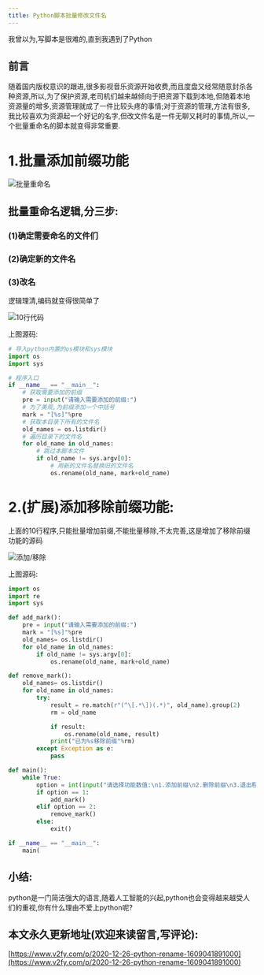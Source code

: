 ```yaml
---
title: Python脚本批量修改文件名
---
```




我曾以为,写脚本是很难的,直到我遇到了Python

## 前言
随着国内版权意识的跟进,很多影视音乐资源开始收费,而且度盘又经常随意封杀各种资源,所以,为了保护资源,老司机们越来越倾向于把资源下载到本地,但随着本地资源量的增多,资源管理就成了一件比较头疼的事情;对于资源的管理,方法有很多,我比较喜欢为资源起一个好记的名字,但改文件名是一件无聊又耗时的事情,所以,一个批量重命名的脚本就变得非常重要.

# 1.批量添加前缀功能

![批量重命名](https://www.v2fy.com/asset/0i/jikemiji/jikemiji-md/2020-12-26-python-rename-1609041891000.assets/3203841-fbb1c4a6dba057c5.gif)



## 批量重命名逻辑,分三步:

### (1)确定需要命名的文件们

### (2)确定新的文件名

### (3)改名



逻辑理清,编码就变得很简单了


![10行代码](https://www.v2fy.com/asset/0i/jikemiji/jikemiji-md/2020-12-26-python-rename-1609041891000.assets/3203841-103b314aa55fc636.jpg)


上图源码:

```python
# 导入python内置的os模块和sys模块
import os
import sys

# 程序入口
if __name__ == "__main__":
    # 获取需要添加的前缀
    pre = input("请输入需要添加的前缀:")
    # 为了美观,为前缀添加一个中括号
    mark = "[%s]"%pre
    # 获取本目录下所有的文件名
    old_names = os.listdir()
    # 遍历目录下的文件名
    for old_name in old_names:
        # 跳过本脚本文件
        if old_name != sys.argv[0]:
            # 用新的文件名替换旧的文件名
            os.rename(old_name, mark+old_name)
```

# 2.(扩展)添加移除前缀功能:
上面的10行程序,只能批量增加前缀,不能批量移除,不太完善,这是增加了移除前缀功能的源码

![添加/移除](https://www.v2fy.com/asset/0i/jikemiji/jikemiji-md/2020-12-26-python-rename-1609041891000.assets/3203841-d81f458ac0135357.gif)



上图源码:
```python
import os
import re
import sys

def add_mark():
    pre = input("请输入需要添加的前缀:")
    mark = "[%s]"%pre
    old_names= os.listdir()
    for old_name in old_names:
        if old_name != sys.argv[0]:
            os.rename(old_name, mark+old_name)

def remove_mark():
    old_names= os.listdir()
    for old_name in old_names:
        try:
            result = re.match(r"(^\[.*\])(.*)", old_name).group(2)
            rm = old_name

            if result:
                os.rename(old_name, result)
            print("已为%s移除前缀"%rm)
        except Exception as e:
            pass

def main():
    while True:
        option = int(input("请选择功能数值:\n1.添加前缀\n2.删除前缀\n3.退出程序\n"))
        if option == 1:
            add_mark()
        elif option == 2:
            remove_mark()
        else:
            exit()

if __name__ == "__main__":
    main(

```

## 小结:

python是一门简洁强大的语言,随着人工智能的兴起,python也会变得越来越受人们的重视,你有什么理由不爱上python呢?







## 本文永久更新地址(欢迎来读留言,写评论):

[https://www.v2fy.com/p/2020-12-26-python-rename-1609041891000](https://www.v2fy.com/p/2020-12-26-python-rename-1609041891000)
